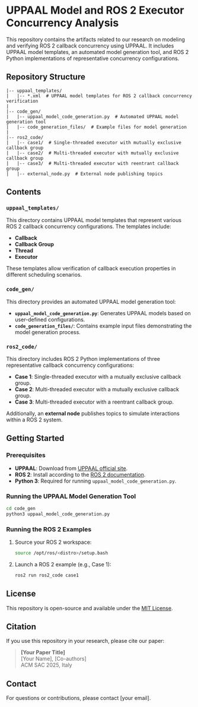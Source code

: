 # UPPAAL Model and ROS 2 Executor Concurrency Analysis

This repository contains the artifacts related to our research on modeling and verifying ROS 2 callback concurrency using UPPAAL. It includes UPPAAL model templates, an automated model generation tool, and ROS 2 Python implementations of representative concurrency configurations.

## Repository Structure

```
|-- uppaal_templates/
|   |-- *.xml  # UPPAAL model templates for ROS 2 callback concurrency verification
|
|-- code_gen/
|   |-- uppaal_model_code_generation.py  # Automated UPPAAL model generation tool
|   |-- code_generation_files/  # Example files for model generation
|
|-- ros2_code/
|   |-- case1/  # Single-threaded executor with mutually exclusive callback group
|   |-- case2/  # Multi-threaded executor with mutually exclusive callback group
|   |-- case3/  # Multi-threaded executor with reentrant callback group
|   |-- external_node.py  # External node publishing topics
```

## Contents

### `uppaal_templates/`
This directory contains UPPAAL model templates that represent various ROS 2 callback concurrency configurations. The templates include:
- **Callback**
- **Callback Group**
- **Thread**
- **Executor**

These templates allow verification of callback execution properties in different scheduling scenarios.

### `code_gen/`
This directory provides an automated UPPAAL model generation tool:
- **`uppaal_model_code_generation.py`**: Generates UPPAAL models based on user-defined configurations.
- **`code_generation_files/`**: Contains example input files demonstrating the model generation process.

### `ros2_code/`
This directory includes ROS 2 Python implementations of three representative callback concurrency configurations:
- **Case 1**: Single-threaded executor with a mutually exclusive callback group.
- **Case 2**: Multi-threaded executor with a mutually exclusive callback group.
- **Case 3**: Multi-threaded executor with a reentrant callback group.

Additionally, an **external node** publishes topics to simulate interactions within a ROS 2 system.

## Getting Started

### Prerequisites
- **UPPAAL**: Download from [UPPAAL official site](https://www.uppaal.org/).
- **ROS 2**: Install according to the [ROS 2 documentation](https://docs.ros.org/en/).
- **Python 3**: Required for running `uppaal_model_code_generation.py`.

### Running the UPPAAL Model Generation Tool
```bash
cd code_gen
python3 uppaal_model_code_generation.py
```

### Running the ROS 2 Examples
1. Source your ROS 2 workspace:
   ```bash
   source /opt/ros/<distro>/setup.bash
   ```
2. Launch a ROS 2 example (e.g., Case 1):
   ```bash
   ros2 run ros2_code case1
   ```

## License
This repository is open-source and available under the [MIT License](LICENSE).

## Citation
If you use this repository in your research, please cite our paper:
> **[Your Paper Title]**  
> [Your Name], [Co-authors]  
> ACM SAC 2025, Italy

## Contact
For questions or contributions, please contact [your email].
